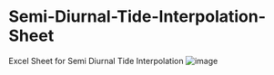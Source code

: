 # Semi-Diurnal-Tide-Interpolation-Sheet
Excel Sheet for Semi Diurnal Tide Interpolation 
![image](https://github.com/hmddgreat/Semi-Diurnal-Tide-Interpolation-Sheet/assets/84444614/664c9ed7-ad39-47ef-b11c-ce2a98859ac1)

